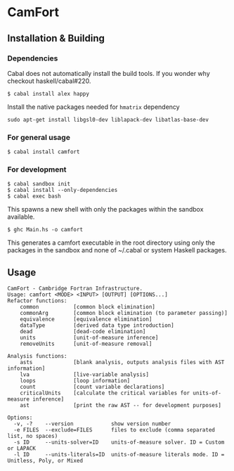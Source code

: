 # CamFort

## Installation & Building

### Dependencies

Cabal does not automatically install the build tools. If you wonder why
checkout haskell/cabal#220.

```
$ cabal install alex happy
```

Install the native packages needed for `hmatrix` dependency

```
sudo apt-get install libgsl0-dev liblapack-dev libatlas-base-dev
```

### For general usage

```
$ cabal install camfort
```

### For development

```
$ cabal sandbox init
$ cabal install --only-dependencies
$ cabal exec bash
```

This spawns a new shell with only the packages within the sandbox available.

```
$ ghc Main.hs -o camfort
```

This generates a camfort executable in the root directory using only the
packages in the sandbox and none of ~/.cabal or system Haskell packages.

## Usage

```
CamFort - Cambridge Fortran Infrastructure.
Usage: camfort <MODE> <INPUT> [OUTPUT] [OPTIONS...]
Refactor functions:
	common         	 [common block elimination]
	commonArg      	 [common block elimination (to parameter passing)]
	equivalence    	 [equivalence elimination]
	dataType       	 [derived data type introduction]
	dead           	 [dead-code elimination]
	units          	 [unit-of-measure inference]
	removeUnits    	 [unit-of-measure removal]

Analysis functions:
	asts           	 [blank analysis, outputs analysis files with AST information]
	lva            	 [live-variable analysis]
	loops          	 [loop information]
	count          	 [count variable declarations]
	criticalUnits  	 [calculate the critical variables for units-of-measure inference]
	ast            	 [print the raw AST -- for development purposes]

Options:
  -v, -?    --version            show version number
  -e FILES  --exclude=FILES      files to exclude (comma separated list, no spaces)
  -s ID     --units-solver=ID    units-of-measure solver. ID = Custom or LAPACK
  -l ID     --units-literals=ID  units-of-measure literals mode. ID = Unitless, Poly, or Mixed
```
